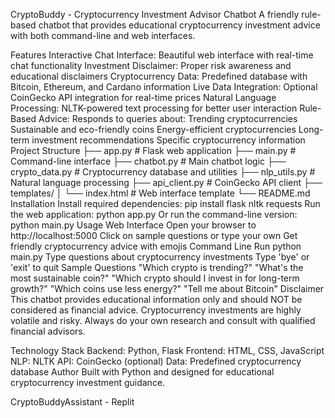 CryptoBuddy - Cryptocurrency Investment Advisor Chatbot
A friendly rule-based chatbot that provides educational cryptocurrency investment advice with both command-line and web interfaces.

Features
Interactive Chat Interface: Beautiful web interface with real-time chat functionality
Investment Disclaimer: Proper risk awareness and educational disclaimers
Cryptocurrency Data: Predefined database with Bitcoin, Ethereum, and Cardano information
Live Data Integration: Optional CoinGecko API integration for real-time prices
Natural Language Processing: NLTK-powered text processing for better user interaction
Rule-Based Advice: Responds to queries about:
Trending cryptocurrencies
Sustainable and eco-friendly coins
Energy-efficient cryptocurrencies
Long-term investment recommendations
Specific cryptocurrency information
Project Structure
├── app.py                 # Flask web application
├── main.py               # Command-line interface
├── chatbot.py            # Main chatbot logic
├── crypto_data.py        # Cryptocurrency database and utilities
├── nlp_utils.py          # Natural language processing
├── api_client.py         # CoinGecko API client
├── templates/
│   └── index.html        # Web interface template
└── README.md
Installation
Install required dependencies:
pip install flask nltk requests
Run the web application:
python app.py
Or run the command-line version:
python main.py
Usage
Web Interface
Open your browser to http://localhost:5000
Click on sample questions or type your own
Get friendly cryptocurrency advice with emojis
Command Line
Run python main.py
Type questions about cryptocurrency investments
Type 'bye' or 'exit' to quit
Sample Questions
"Which crypto is trending?"
"What's the most sustainable coin?"
"Which crypto should I invest in for long-term growth?"
"Which coins use less energy?"
"Tell me about Bitcoin"
Disclaimer
This chatbot provides educational information only and should NOT be considered as financial advice. Cryptocurrency investments are highly volatile and risky. Always do your own research and consult with qualified financial advisors.

Technology Stack
Backend: Python, Flask
Frontend: HTML, CSS, JavaScript
NLP: NLTK
API: CoinGecko (optional)
Data: Predefined cryptocurrency database
Author
Built with Python and designed for educational cryptocurrency investment guidance.

CryptoBuddyAssistant - Replit
